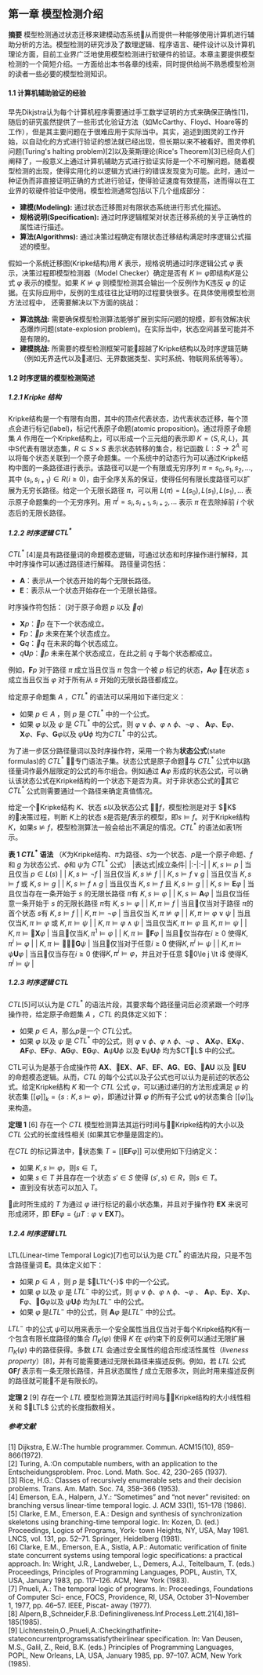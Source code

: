 ## 第一章 模型检测介绍
**摘要** 模型检测通过状态迁移来建模动态系统从而提供一种能够使用计算机进行辅助分析的方法。模型检测的研究涉及了数理逻辑、程序语言、硬件设计以及计算机理论方面，目前工业界广泛地使用模型检测进行软硬件的验证。本章主要提供模型检测的一个简短介绍。一方面给出本书各章的线索，同时提供给尚不熟悉模型检测的读者一些必要的模型检测知识。

#### 1.1 计算机辅助验证的经验

早先Dikjstra认为每个计算机程序需要通过手工数学证明的方式来确保正确性[1]，随后的研究虽然提供了一些形式化验证方法（如McCarthy、Floyd、Hoare等的工作），但是其主要问题在于很难应用于实际当中。其实，追述到图灵的工作开始，以自动化的方式进行验证的想法就已经出现，但长期以来不被看好。图灵停机问题(Turing's halting problem)[2]以及莱斯理论(Rice's Theorem)[3]已经向人们阐释了，一般意义上通过计算机辅助方式进行验证实际是一个不可解问题。随着模型检测的出现，使得实用化的以逻辑方式进行的错误发现变为可能。此时，通过一种证伪而非直接证明正确的方式进行验证，使得验证速度有效提高，进而得以在工业界的软硬件验证中使用。模型检测通常包括以下几个组成部分：
- **建模(Modeling):** 通过状态迁移图对有限状态系统进行形式化描述。
- **规格说明(Specification):** 通过时序逻辑框架对状态迁移系统的关乎正确性的属性进行描述。
- **算法(Algorithms):** 通过决策过程确定有限状态迁移结构满足时序逻辑公式描述的模型。

假如一个系统迁移图(Kripke结构)用 $K$ 表示，规格说明通过时序逻辑公式 $\varphi$ 表示，决策过程即模型检测器（Model Checker）确定是否有 $K\models\varphi$即结构$K$是公式 $\varphi$ 表示的模型。如果 $K\nvDash\varphi$ 则模型检测其会输出一个反例作为K违反 $\varphi$ 的证据。在实际应用中，反例的生成往往比证明的过程要快很多。在具体使用模型检测方法过程中， 还需要解决以下方面的挑战：
- **算法挑战:** 需要确保模型检测算法能够扩展到实际问题的规模，即有效解决状态爆炸问题(state-explosion problem)。在实际当中，状态空间甚至可能并不是有限的。
- **建模挑战:** 所需要的模型检测框架可能超越了Kripke结构以及时序逻辑范畴 （例如无界迭代以及递归、无界数据类型、实时系统、物联网系统等等）。

#### 1.2 时序逻辑的模型检测简述
##### 1.2.1 Kripke 结构
Kripke结构是一个有限有向图，其中的顶点代表状态，边代表状态迁移，每个顶点会进行标记(label)，标记代表原子命题(atomic proposition)。通过将原子命题集 $A$ 作用在一个Kripke结构上，可以形成一个三元组的表示即 $K=\langle S,R,L \rangle$，其中S代表有限状态集，$R \subseteq S\times S$ 表示状态转移的集合，标记函数 $L: S \rightarrow 2^{A}$ 可以将每个状态关联到一个原子命题集。一个系统中的动态行为可以通过Kripke结构中图的一条路径进行表示。该路径可以是一个有限或无穷序列 $\pi=s_{0},s_{1},s_{2},...$, 其中 $(s_{i},s_{i+1})\in R (i\geq0)$，由于全序关系的保证，使得任何有限长度路径可以扩展为无穷长路径。给定一个无限长路径 $\pi$，可以用 $L(\pi)=L(s_{0}),L(s_{1}),L(s_{1}),...$ 表示原子命题集的一个无穷序列。用 $\pi^{i}=s_{i},s_{i+1},s_{i+2},...$ 表示 $\pi$ 在去除掉前 $i$ 个状态后的无限长路径。

##### 1.2.2 时序逻辑 $CTL^{*}$
$CTL^{*}$ [4]是具有路径量词的命题模态逻辑，可通过状态和时序操作进行解释，其中时序操作可以通过路径进行解释。
路径量词包括：
- $\textbf{A}$：表示从一个状态开始的每个无限长路径。
- $\textbf{E}$：表示从一个状态开始存在一个无限长路径。

时序操作符包括： (对于原子命题 *p* 以及 *q*)
- $\textbf{X}p$：*p* 在下一个状态成立。
- $\textbf{F}p$：*p* 未来在某个状态成立。
- $\textbf{G}q$：*q* 在未来的每个状态成立。
- $q\textbf{U}p$：*p* 未来在某个状态成立，在此之前 *q* 于每个状态都成立。

例如，$\textbf{F}p$ 对于路径 $\pi$ 成立当且仅当 $\pi$ 包含一个被 *p* 标记的状态，$\textbf{A}\varphi$ 在状态 $s$ 成立当且仅当 $\varphi$ 对于所有从 $s$ 开始的无限长路径都成立。

给定原子命题集 $A$ ，$CTL^{*}$ 的语法可以采用如下递归定义：
- 如果 $p \in A$ ，则 $p$ 是 $CTL^{*}$ 中的一个公式。
- 如果 $\varphi$ 以及 $\psi$ 是 $CTL^{*}$ 中的公式，则 $\varphi \vee \phi$、$\varphi \wedge \phi$、$\neg \varphi$ 、 $\textbf{A}\varphi$、$\textbf{E}\varphi$、$\textbf{X}\varphi$、$\textbf{F}\varphi$、$\textbf{G}\varphi$以及 $\psi\textbf{U}\phi$ 均为$CTL^{*}$ 中的公式。

为了进一步区分路径量词以及时序操作符，采用一个称为**状态公式**(state formulas)的 $CTL^{*}$ 专门语法子集。状态公式是原子命题与 $CTL^{*}$ 公式中以路径量词作最外层限定的公式的布尔组合。例如通过 $\textbf{A}\varphi$ 形成的状态公式，可以确认该状态公式在Kripke结构的一个状态下是否为真。对于非状态公式的其它 $CTL^{*}$ 公式则需要通过一个路径来确定真值情况。

给定一个Kripke结构 $K$、状态 $s$以及状态公式 $f$，模型检测是对于 $K$ 的决策过程，判断 $K$上的状态 $s$是否是$f$表示的模型，即$s\models f$。对于Kripke结构 $K$，如果$s\nvDash f$，模型检测算法一般会给出不满足的情况。$CTL^{*}$ 的语法如表1所示。

 **表 1 $CTL^{*}$ 语法** （$K$为Kripke结构、$\pi$为路径、$s$为一个状态、$p$是一个原子命题、$f$ 和 $g$ 为状态公式、$\phi$和 $\psi$为 $CTL^{*}$ 公式）
 |表达式|成立条件|
 |:-|:-|
 | $K,s\models p$ | 当且仅当 $p \in L(s)$ |
 | $K,s\models \neg f$ | 当且仅当 $K,s\nvDash f$ |
 | $K,s\models f \vee g$ | 当且仅当 $K,s\models f$ 或 $K,s\models g$ |
 | $K,s\models f \wedge g$ | 当且仅当 $K,s\models f$ 且 $K,s\models g$ |
 | $K,s\models\textbf{E}\varphi$ | 当且仅当存在一条开始于 $s$ 的无限长路径 $\pi$有 $K,s\models \varphi$ |
 | $K,s\models\textbf{A}\varphi$ | 当且仅当任意一条开始于 $s$ 的无限长路径 $\pi$有 $K,s\models \varphi$ |
 |  $K,\pi\models f$ | 当且仅当对于路径 $\pi$的首个状态 $s$有 $K,s\models f$ |
 | $K,\pi\models \neg \varphi$ | 当且仅当 $K,\pi\nvDash \varphi$ |
 | $K,\pi\models \varphi \vee \psi$ | 当且仅当$K,\pi\models \varphi$ 或 $K,\pi\models \psi$ |
 | $K,\pi\models \varphi \wedge \psi$ | 当且仅当$K,\pi\models \varphi$ 且 $K,\pi\models \psi$ |
 | $K,\pi\models\textbf{X}\varphi$ | 当且仅当$K,\pi^{1}\models \varphi$ |
 | $K,\pi\models\textbf{F}\varphi$ | 当且仅当存在$i \ge 0$ 使得$K,\pi^{i}\models \varphi$ |
 | $K,\pi\models\textbf{G}\psi$ | 当且仅当对于任意$i \ge 0$ 使得$K,\pi^{i}\models \psi$ |
 | $K,\pi \models \psi\textbf{U}\varphi$ | 当且仅当存在$i \ge 0$ 使得$K,\pi^{i}\models \varphi$，并且对于任意 $0\le j \lt i$ 使得$K,\pi^{j}\models \psi$ |

##### 1.2.3 时序逻辑 $CTL$
$CTL$[5]可以认为是 $CTL^{*}$ 的语法片段，其要求每个路径量词后必须紧跟一个时序操作符，给定原子命题集 $A$ ，$CTL$ 的具体定义如下：
- 如果 $p \in A$，那么$p$是一个 $CTL$公式。
- 如果  $\varphi$ 以及 $\psi$ 是 $CTL^{*}$ 中的公式，则 $\varphi \vee \phi$、$\varphi \wedge \phi$、$\neg \varphi$ 、 $\textbf{AX}\varphi$、$\textbf{EX}\varphi$、$\textbf{AF}\varphi$、$\textbf{EF}\varphi$、$\textbf{AG}\varphi$、$\textbf{EG}\varphi$、$\textbf{A}\psi\textbf{U}\phi$ 以及  $\textbf{E}\psi\textbf{U}\phi$ 均为$CTL$ 中的公式。

CTL可认为是基于合成操作符 $\textbf{AX}$、$\textbf{EX}$、$\textbf{AF}$、$\textbf{EF}$、$\textbf{AG}$、$\textbf{EG}$、$\textbf{AU}$ 以及 $\textbf{EU}$ 的命题模态逻辑。从而，$CTL$ 的每个公式以及子公式也可以认为是前述的状态公式。给定Kripke结构 $K$ 和一个 $CTL$ 公式 $\varphi$，可以通过递归的方法形成满足 $\varphi$ 的状态集 $[[\varphi]]_{k}=\lbrace s:K,s\models\varphi\rbrace$，即通过计算 $\varphi$ 的所有子公式 $\psi$的状态集合 $[[\psi]]_{k}$ 来构造。

**定理 1** [6] 存在一个 $CTL$ 模型检测算法其运行时间与Kripke结构的大小以及 $CTL$ 公式的长度线性相关 (如果其它参量是固定的)。

在$CTL$ 的标记算法中，状态集 $T=[[\textbf{EF} \varphi]]$ 可以使用如下归纳定义：
- 如果 $K,s\models \varphi$，则$s \in T$。
- 如果 $s \in T$ 并且存在一个状态 $s'\in S$ 使得 $(s',s)\in R$，则$s \in T$。
- 直到没有状态可以加入 $T$。

此时所生成的 $T$ 为通过 $\varphi$ 进行标记的最小状态集，并且对于操作符 $\textbf{EX}$ 来说可形成闭环，即 $\textbf{EF}\varphi=\lbrace \mu T: \varphi \vee\textbf{EX} T \rbrace$。

##### 1.2.4 时序逻辑 $LTL$

LTL(Linear-time Temporal Logic)[7]也可以认为是 $CTL^{*}$ 的语法片段，只是不包含路径量词 $\textbf{E}$。具体定义如下：
- 如果 $p \in A$ ，则 $p$ 是 $LTL^{-}$ 中的一个公式。
- 如果 $\varphi$ 以及 $\psi$ 是 $LTL^{-}$ 中的公式，则 $\varphi \vee \phi$、$\varphi \wedge \phi$、$\neg \varphi$ 、 $\textbf{A}\varphi$、$\textbf{E}\varphi$、$\textbf{X}\varphi$、$\textbf{F}\varphi$、$\textbf{G}\varphi$以及 $\psi\textbf{U}\phi$ 均为$LTL^{-}$ 中的公式。
- 如果 $\varphi$ 是$LTL^{-}$ 中的公式，则 $\textbf{A}\varphi$ 是$LTL^{-}$ 中的公式。

$LTL^{-}$ 中的公式 $\psi$可以用来表示一个安全属性当且仅当对于每个Kripke结构$K$有一个包含有限长度路径的集合 $\Pi_{K}(\varphi)$ 使得 $K$ 在 $\varphi$约束下的反例可以通过无限扩展 $\Pi_{K}(\varphi)$ 中的路径获得。多数 $LTL$ 会通过安全属性的组合形成活性属性（*liveness property*）[8]，并有可能需要通过无限长路径来描述反例。例如，若 $LTL$ 公式 $\textbf{GF}f$ 表示有一条无限长路径，并且状态属性 $f$ 成立无限多次，则此时用来描述反例的路径就可能不是有限长的。

**定理 2** [9] 存在一个 $LTL$ 模型检测算法其运行时间与Kripke结构的大小线性相关和 $LTL$ 公式的长度指数相关。


##### 参考文献
[1] Dijkstra, E.W.:The humble programmer. Commun. ACM15(10), 859–866(1972). </br>
[2] Turing, A.:On computable numbers, with an application to the Entscheidungsproblem. Proc. Lond. Math. Soc. 42, 230–265 (1937). </br>
[3] Rice, H.G.: Classes of recursively enumerable sets and their decision problems. Trans. Am. Math. Soc. 74, 358–366 (1953). </br>
[4] Emerson, E.A., Halpern, J.Y.: “Sometimes” and “not never” revisited: on branching versus linear-time temporal logic. J. ACM 33(1), 151–178 (1986). </br>
[5] Clarke, E.M., Emerson, E.A.: Design and synthesis of synchronization skeletons using branching-time temporal logic. In: Kozen, D. (ed.) Proceedings, Logics of Programs, York- town Heights, NY, USA, May 1981. LNCS, vol. 131, pp. 52–71. Springer, Heidelberg (1981). </br>
[6] Clarke, E.M., Emerson, E.A., Sistla, A.P.: Automatic verification of finite state concurrent systems using temporal logic specifications: a practical approach. In: Wright, J.R., Landweber, L., Demers, A.J., Teitelbaum, T. (eds.) Proceedings, Principles of Programming Languages, POPL, Austin, TX, USA, January 1983, pp. 117–126. ACM, New York (1983). </br>
[7] Pnueli, A.: The temporal logic of programs. In: Proceedings, Foundations of Computer Sci- ence, FOCS, Providence, RI, USA, October 31–November 1, 1977, pp. 46–57. IEEE, Piscat-
away (1977). </br>
[8] Alpern,B.,Schneider,F.B.:Definingliveness.Inf.Process.Lett.21(4),181–185(1985). </br>
[9]  Lichtenstein,O.,Pnueli,A.:Checkingthatfinite-stateconcurrentprogramssatisfytheirlinear
specification. In: Van Deusen, M.S., Galil, Z., Reid, B.K. (eds.) Principles of Programming Languages, POPL, New Orleans, LA, USA, January 1985, pp. 97–107. ACM, New York (1985). </br>
